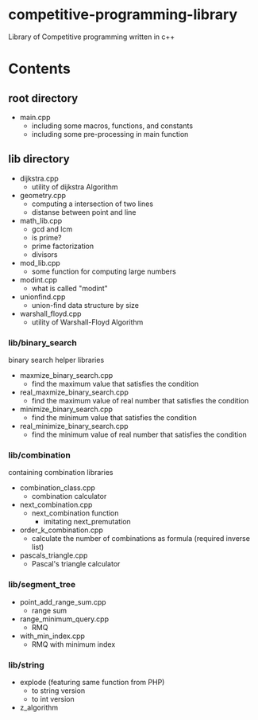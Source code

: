 # competitive-programming-library

Library of Competitive programming written in c++

# Contents

## root directory

- main.cpp
    - including some macros, functions, and constants
    - including some pre-processing in main function

## lib directory

- dijkstra.cpp
    - utility of dijkstra Algorithm
- geometry.cpp
    - computing a intersection of two lines
    - distanse between point and line
- math_lib.cpp
    - gcd and lcm
    - is prime?
    - prime factorization
    - divisors
- mod_lib.cpp
    - some function for computing large numbers
- modint.cpp
    - what is called "modint"
- unionfind.cpp
    - union-find data structure by size
- warshall_floyd.cpp
    - utility of Warshall-Floyd Algorithm

### lib/binary_search

binary search helper libraries

- maxmize_binary_search.cpp
    - find the maximum value that satisfies the condition
- real_maxmize_binary_search.cpp
    - find the maximum value of real number that satisfies the condition
- minimize_binary_search.cpp
    - find the minimum value that satisfies the condition
- real_minimize_binary_search.cpp
    - find the minimum value of real number that satisfies the condition

### lib/combination

containing combination libraries

- combination_class.cpp
    - combination calculator
- next_combination.cpp
    - next_combination function
        - imitating next_premutation
- order_k_combination.cpp
    - calculate the number of combinations as formula (required inverse list)
- pascals_triangle.cpp
    - Pascal's triangle calculator

### lib/segment_tree

- point_add_range_sum.cpp
    - range sum
- range_minimum_query.cpp
    - RMQ
- with_min_index.cpp
    - RMQ with minimum index

### lib/string

- explode (featuring same function from PHP)
    - to string version
    - to int version
- z_algorithm

